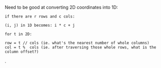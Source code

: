 Need to be good at converting 2D coordinates into 1D:

```
if there are r rows and c cols:

(i, j) in 1D becomes: i * c + j

for t in 2D:

row = t // cols (ie. what's the nearest number of whole columns)
col = t %  cols (ie. after traversing those whole rows, what is the column offset?)
```

.

